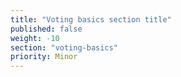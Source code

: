 ```yaml
---
title: "Voting basics section title"
published: false
weight: -10
section: "voting-basics"
priority: Minor
---
```


